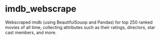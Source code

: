 # imdb_webscrape
Webscraped imdb (using BeautifulSouop and Pandas) for top 250 ranked movies of all time, collecting attributes such as their ratings, directors, star cast members, and more.
